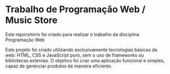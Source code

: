 # Trabalho de Programação Web / Music Store


Este reporsitório foi criado para realizar o trabalho da disciplina Programação Web

Este projeto foi criado utilizando exclusivamente tecnologias básicas da web: HTML, CSS e JavaScript puro, sem o uso de frameworks ou bibliotecas externas. O objetivo foi criar uma aplicação funcional e simples, capaz de gerenciar produtos de maneira eficiente.
